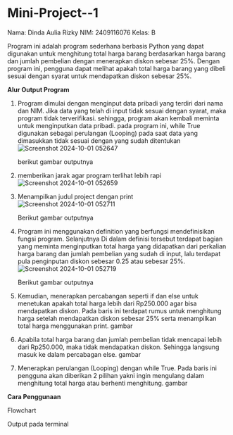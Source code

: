 # Mini-Project--1
Nama: Dinda Aulia Rizky  NIM: 2409116076   Kelas: B

Program ini adalah program sederhana berbasis Python yang dapat digunakan untuk menghitung total harga barang berdasarkan harga barang dan jumlah pembelian dengan menerapkan diskon sebesar 25%. Dengan program ini, pengguna dapat melihat apakah total harga barang yang dibeli sesuai dengan syarat untuk mendapatkan diskon sebesar 25%.

**Alur Output Program**
1. Program dimulai dengan menginput data pribadi yang terdiri dari nama dan NIM. Jika data yang telah di input tidak sesuai dengan syarat, maka program tidak terverifikasi. sehingga, program akan kembali meminta untuk menginputkan data 
   pribadi. pada program ini, while True digunakan sebagai perulangan (Looping) pada saat data yang dimasukkan tidak sesuai dengan yang sudah ditentukan
   ![Screenshot 2024-10-01 052647](https://github.com/user-attachments/assets/fd637e60-5c81-4785-81aa-27789fda2b4e)

   berikut gambar outputnya
   

2. memberikan jarak agar program terlihat lebih rapi
   ![Screenshot 2024-10-01 052659](https://github.com/user-attachments/assets/86900096-dda8-4bfe-b217-a5e467dde959)
   
5. Menampilkan judul project dengan print
   ![Screenshot 2024-10-01 052711](https://github.com/user-attachments/assets/9b706cf4-165c-4de5-8e7a-1954fc6821ef)

   Berikut gambar outputnya
   
   
6. Program ini menggunakan definition yang berfungsi mendefinisikan fungsi program. Selanjutnya Di dalam 
   definisi tersebut terdapat bagian yang meminta menginputkan total harga yang didapatkan dari perkalian 
   harga barang dan jumlah pembelian yang sudah di input, lalu terdapat pula penginputan diskon sebesar 
   0.25 atau sebesar 25%.
   ![Screenshot 2024-10-01 052719](https://github.com/user-attachments/assets/7b94039f-9398-4aef-a0f2-81b8b546eda3)

   Berikut gambar outputnya

8. Kemudian, menerapkan percabangan seperti if dan else untuk menetukan apakah total harga lebih dari Rp250.000 agar bisa mendapatkan diskon. Pada baris ini terdapat rumus untuk menghitung harga setelah mendapatkan diskon sebesar 25% serta menampilkan total harga menggunakan print.
   gambar

9. Apabila total harga barang dan jumlah pembelian tidak mencapai lebih dari Rp250.000, maka tidak mendapatkan diskon. Sehingga langsung masuk ke dalam percabagan else.
   gambar

10. Menerapkan perulangan (Looping) dengan while True. Pada baris ini pengguna akan diberikan 2 pilihan yakni ingin mengulang dalam menghitung total harga atau berhenti menghitung.
   gambar


**Cara Penggunaan**


Flowchart


Output pada terminal







